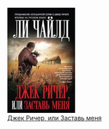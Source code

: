 ![](Джек%20Ричер,%20или%20Заставь%20меня.jpg)  
[Джек Ричер, или Заставь меня](Джек%20Ричер,%20или%20Заставь%20меня.txt)
